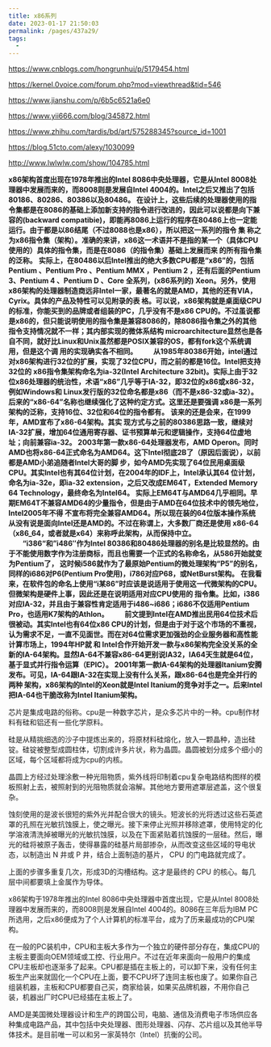 ```yaml
---
title: x86系列
date: 2023-01-17 21:50:03
permalink: /pages/437a29/
tags:
  - 
---
```

https://www.cnblogs.com/hongrunhui/p/5179454.html

https://kernel.0voice.com/forum.php?mod=viewthread&tid=546

https://www.jianshu.com/p/6b5c6521a6e0

https://www.yii666.com/blog/345872.html

https://www.zhihu.com/tardis/bd/art/575288345?source_id=1001

https://blog.51cto.com/alexy/1030099

http://www.lwlwlw.com/show/104785.html



**x86架构首度出现在1978年推出的Intel 8086中央处理器，它是从Intel 8008处理器中发展而来的，而8008则是发展自Intel 4004的。Intel之后又推出了包括80186、80286、80386以及80486。 在设计上，这些后续的处理器使用的指令集都是在8086的基础上添加新支持的指令进行改进的，因此可以说都是向下兼容的(backward compatibie)，即能再8086上运行的程序在80486上也一定能运行。由于都是以86结尾（不过8088也是x86），所以把这一系列的指令 集 称之为x86指令集（架构）。准确的来讲，x86这一术语并不是指的某一个（具体CPU使用的）具体的指令集，而是在8086（的指令集）基础上发展而来 的所有指令集的泛称。**
**实际上，在80486以后Intel推出的绝大多数CPU都是“x86”的，包括Pentium 、Pentium Pro 、Pentium MMX ，Pentium 2 ，还有后面的Pentium 3、Pentium 4 、Pentium D 、Core 全系列，(x86系列的) Xeon。另外，使用x86架构的处理器制造商远非Intel一家，最著名的就是AMD，其他的还有VIA，Cyrix。具体的产品及特性可以见附录的表 格。可以说，x86架构就是桌面级CPU的标准，你能买到的品牌或者组装的PC，几乎没有不是x86 CPU的。不过虽说都是x86的，但只能说明使用的指令集是兼容8086的，除8086指令集之外的其他指令支持情况就不一样；其内部实现的微体系结构 microarchitecture显然也是各自不同，就好比Linux和Unix虽然都是POSIX兼容的OS，都有fork这个系统调用，但是这个调 用的实现确实各不相同。**
　　**从1985年80386开始，intel通过对x86架构进行32位的扩展，实现了32位CPU，而之前的都是16位。Intel把支持32位的 x86指令集架构命名为ia-32(Intel Architecture 32bit)。实际上由于32位x86处理器的统治性，术语“x86”几乎等于IA-32，即32位的x86或x86-32，例如Windows和 Linux发行版的32位命名都是x86（而不是x86-32或ia-32）。后来的“x86-64”名称也继续强化了这种约定方式。这里还是要强调 x86是一系列架构的泛称，支持16位、32位和64位的指令都有。**
**该来的还是会来，在1999年，AMD宣布了x86-64架构。其实 现方式与之前的80386思路一致，继续对IA-32扩展，增加64位通用寄存器、证书预算单元和逻辑操作，支持64位虚地址；向前兼容ia-32。 2003年第一款x86-64处理器发布，AMD Operon。同时AMD也将x86-64正式命名为AMD64。这下Intel彻底2B了（原因后面说），以前都是AMD小弟追随者Intel大哥的脚 步，如今AMD先实现了64位民用桌面级CPU。其实Intel也有其64位计划，在2004年的IDF上，Intel承认其64 位计划，命名为ia-32e，即ia-32 extension，之后又改成EM64T，Extended Memory 64 Technology，最终命名为Intel64。 实际上EM64T与AMD64几乎相同。早期EM64T不兼容AMD64的少量指令，但是由于AMD在64位技术中的领先地位，Intel2005年不得 不宣布将完全兼容AMD64。所以现在装的64位版本操作系统从没有说是面向Intel还是AMD的。不过在称谓上，大多数厂商还是使用 x86-64（x86_64，或者就是x64）来称呼此架构，从而保持中立。**
　　**“i386“和”i486″作为Intel 80386和80486处理器的别名是比较显然的。由于不能使用数字作为注册商标，而且也需要一个正式的名称命名，从586开始就变为Pentium了， 这时候i586就作为了最原始Pentium的微处理架构“P5”的别名，同样的i686对P6(Pentium Pro使用)，i786对应P68，或NetBurst架构。**
**在我看来，在软件包的命名上使用“i某86”时应该是说适用于使用这一代微架构的CPU。但微架构是硬件上事，因此还是在说明适用对应CPU使用的 指令集。比如，i386对应IA-32，并且由于兼容性肯定适用于i486~i686；i686不仅适用Pentium Pro，也适用K7架构的Athlon。**
　　**前文提到Intel在AMD推出民用64位技术后很被动。其实Intel也有64位x86 CPU的计划，但是由于对于这个市场的不重视，认为需求不足，一直不见面世。而在对64位需求更加强劲的企业服务器和高性能计算市场上，1994年HP就 和 Intel合作开始开发一款与x86架构完全没关系的全新的IA-64架构。显然IA-64不兼容x86-64更别说IA32，IA64天生就是64位，基于显式并行指令运算（EPIC）。 2001年第一款IA-64架构的处理器Itanium安腾发布。可见，IA-64跟IA-32在实现上没有什么关系，跟x86-64也是完全并行的两种 架构，x86架构的Intel的Xeon就是Intel Itanium的竞争对手之一。后来Intel把IA-64也干脆改称为Intel Itanium架构。**



芯片是集成电路的俗称。cpu是一种数字芯片，是众多芯片中的一种。cpu制作材料有硅和铝还有一些化学原料。

硅是从精挑细选的沙子中提炼出来的，将原材料硅熔化，放入一颗晶种，造出硅锭。硅锭被整型成圆柱体，切割成许多片状，称为晶圆。晶圆被划分成多个细小的区域，每个区域都将成为cpu的内核。

晶圆上方经过处理涂敷一种光阻物质，紫外线将印制着cpu复杂电路结构图样的模板照射上去，被照射到的光阻物质就会溶解。其他地方要用遮罩层遮盖，这个很复杂。

蚀刻使用的是波长很短的紫外光并配合很大的镜头。短波长的光将透过这些石英遮罩的孔照在光敏抗蚀膜上，使之曝光。接下来停止光照并移除遮罩，使用特定的化学溶液清洗掉被曝光的光敏抗蚀膜，以及在下面紧贴着抗蚀膜的一层硅。然后，曝光的硅将被原子轰击，使得暴露的硅基片局部掺杂，从而改变这些区域的导电状态，以制造出 N 井或 P 井，结合上面制造的基片， CPU 的门电路就完成了。

上面的步骤多重复几次，形成3D的沟槽结构。这才是最终的 CPU 的核心。每几层中间都要填上金属作为导体。

x86架构于1978年推出的Intel 8086中央处理器中首度出现，它是从Intel 8008处理器中发展而来的，而8008则是发展自Intel 4004的。8086在三年后为IBM PC所选用，之后x86便成为了个人计算机的标准平台，成为了历来最成功的CPU架构。

在一般的PC装机中，CPU和主板大多作为一个独立的硬件部分存在，集成CPU的主板主要面向OEM领域或工控、行业用户。不过在近年来面向一般用户的集成CPU主板却也逐渐多了起来。CPU都是插在主板上的，可以卸下来，没有任何主板生产出来就固化一个CPU在上面，要不CPU坏了连同主板也废了。如果你自己组装机器，主板和CPU都要自己买，商家给装，如果买品牌机器，不用你自己装，机器出厂时CPU已经插在主板上了。

AMD是美国微处理器设计和生产的跨国公司，电脑、通信及消费电子市场供应各种集成电路产品，其中包括中央处理器、图形处理器、闪存、芯片组以及其他半导体技术。是目前唯一可以和另一家英特尔（Intel）抗衡的公司。

